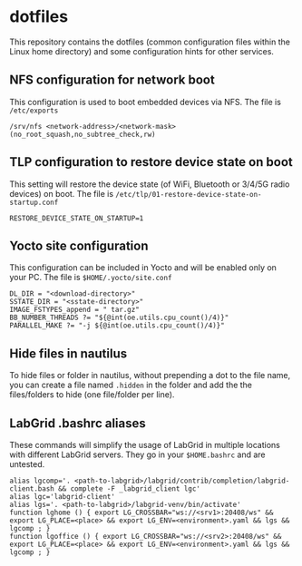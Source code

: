 # dotfiles

This repository contains the dotfiles (common configuration files within the Linux home directory) and some configuration hints for other services.

## NFS configuration for network boot
This configuration is used to boot embedded devices via NFS. The file is `/etc/exports`
```
/srv/nfs <network-address>/<network-mask>(no_root_squash,no_subtree_check,rw)
```

## TLP configuration to restore device state on boot
This setting will restore the device state (of WiFi, Bluetooth or 3/4/5G radio devices) on boot. The file is `/etc/tlp/01-restore-device-state-on-startup.conf`
```
RESTORE_DEVICE_STATE_ON_STARTUP=1
```

## Yocto site configuration
This configuration can be included in Yocto and will be enabled only on your PC. The file is `$HOME/.yocto/site.conf`
```
DL_DIR = "<download-directory>"
SSTATE_DIR = "<sstate-directory>"
IMAGE_FSTYPES_append = " tar.gz"
BB_NUMBER_THREADS ?= "${@int(oe.utils.cpu_count()/4)}"
PARALLEL_MAKE ?= "-j ${@int(oe.utils.cpu_count()/4)}"
```

## Hide files in nautilus
To hide files or folder in nautilus, without prepending a dot to the file name, you can create a file named `.hidden` in the folder and add the the files/folders to hide (one file/folder per line).

## LabGrid .bashrc aliases
These commands will simplify the usage of LabGrid in multiple locations with different LabGrid servers. They go in your `$HOME.bashrc` and are untested.
```
alias lgcomp='. <path-to-labgrid>/labgrid/contrib/completion/labgrid-client.bash && complete -F _labgrid_client lgc'
alias lgc='labgrid-client'
alias lgs='. <path-to-labgrid>/labgrid-venv/bin/activate'
function lghome () { export LG_CROSSBAR="ws://<srv1>:20408/ws" && export LG_PLACE=<place> && export LG_ENV=<environment>.yaml && lgs && lgcomp ; }
function lgoffice () { export LG_CROSSBAR="ws://<srv2>:20408/ws" && export LG_PLACE=<place> && export LG_ENV=<environment>.yaml && lgs && lgcomp ; }
```
